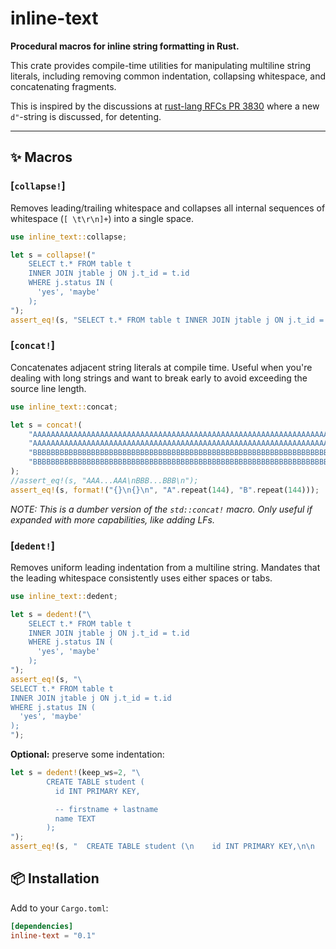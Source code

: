 # inline-text

**Procedural macros for inline string formatting in Rust.**

This crate provides compile-time utilities for manipulating multiline
string literals, including removing common indentation, collapsing
whitespace, and concatenating fragments.

This is inspired by the discussions at [rust-lang RFCs PR
3830](https://github.com/rust-lang/rfcs/pull/3830) where a new
`d"`-string is discussed, for detenting.

---

## ✨ Macros

### [`collapse!`]

Removes leading/trailing whitespace and collapses all internal sequences
of whitespace (`[ \t\r\n]+`) into a single space.

```rust
use inline_text::collapse;

let s = collapse!("
    SELECT t.* FROM table t
    INNER JOIN jtable j ON j.t_id = t.id
    WHERE j.status IN (
      'yes', 'maybe'
    );
");
assert_eq!(s, "SELECT t.* FROM table t INNER JOIN jtable j ON j.t_id = t.id WHERE j.status IN ( 'yes', 'maybe' );");
```


### [`concat!`]

Concatenates adjacent string literals at compile time. Useful when
you're dealing with long strings and want to break early to avoid
exceeding the source line length.

```rust
use inline_text::concat;

let s = concat!(
    "AAAAAAAAAAAAAAAAAAAAAAAAAAAAAAAAAAAAAAAAAAAAAAAAAAAAAAAAAAAAAAAAAAAAAAAA",
    "AAAAAAAAAAAAAAAAAAAAAAAAAAAAAAAAAAAAAAAAAAAAAAAAAAAAAAAAAAAAAAAAAAAAAAAA\n",
    "BBBBBBBBBBBBBBBBBBBBBBBBBBBBBBBBBBBBBBBBBBBBBBBBBBBBBBBBBBBBBBBBBBBBBBBB",
    "BBBBBBBBBBBBBBBBBBBBBBBBBBBBBBBBBBBBBBBBBBBBBBBBBBBBBBBBBBBBBBBBBBBBBBBB\n",
);
//assert_eq!(s, "AAA...AAA\nBBB...BBB\n");
assert_eq!(s, format!("{}\n{}\n", "A".repeat(144), "B".repeat(144)));
```

*NOTE: This is a dumber version of the `std::concat!` macro. Only useful
if expanded with more capabilities, like adding LFs.*


### [`dedent!`]

Removes uniform leading indentation from a multiline string. Mandates
that the leading whitespace consistently uses either spaces or tabs.

```rust
use inline_text::dedent;

let s = dedent!("\
    SELECT t.* FROM table t
    INNER JOIN jtable j ON j.t_id = t.id
    WHERE j.status IN (
      'yes', 'maybe'
    );
");
assert_eq!(s, "\
SELECT t.* FROM table t
INNER JOIN jtable j ON j.t_id = t.id
WHERE j.status IN (
  'yes', 'maybe'
);
");
```

**Optional:** preserve some indentation:
```rust
let s = dedent!(keep_ws=2, "\
	    CREATE TABLE student (
	      id INT PRIMARY KEY,

	      -- firstname + lastname
	      name TEXT
	    );
");
assert_eq!(s, "  CREATE TABLE student (\n    id INT PRIMARY KEY,\n\n    -- firstname + lastname\n    name TEXT\n  );\n");
```


## 📦 Installation

Add to your `Cargo.toml`:

```toml
[dependencies]
inline-text = "0.1"
```
